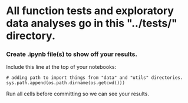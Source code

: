 # All function tests and exploratory data analyses go in this "../tests/" directory.

### Create .ipynb file(s) to show off your results.
Include this line at the top of your notebooks:
```
# adding path to import things from "data" and "utils" directories.
sys.path.append(os.path.dirname(os.getcwd()))
```

Run all cells before committing so we can see your results.
